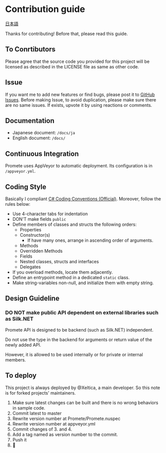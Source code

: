 # Contribution guide

[日本語](CONTRIBUTING-ja.md)

Thanks for contributing! Before that, please read this guide.

## To Conrtibutors

Please agree that the source code you provided for this project will be licensed as described in the LICENSE file as same as other code.

## Issue

If you want me to add new features or find bugs, please post it to [GitHub Issues](https://github.com/EbiseLutica/Promete/Issues). Before making Issue, to avoid duplication, please make sure there are no same issues. If exists, upvote it by using reactions or comments.

## Documentation

- Japanese document: `/docs/ja`
- English document:  `/docs/`

## Continuous Integration

Promete uses AppVeyor to automatic deployment. Its configuration is in `/appveyor.yml`.

## Coding Style

Basically I compliant [C# Coding Conventions (Official)](https://docs.microsoft.com/en-us/dotnet/csharp/programming-guide/inside-a-program/coding-conventions). Moreover, follow the rules below:

+ Use 4-character tabs for indentation
+ DON'T make fields `public`
+ Define members of classes and structs the following orders:
	+ Properties
	+ Constructor(s)
		+ If have many ones, arrange in ascending order of arguments.
	+ Methods
	+ Overridden Methods
	+ Fields
	+ Nested classes, structs and interfaces
	+ Delegates
+ If you overload methods, locate them adjacently.
+ Define an entrypoint method in a dedicated `static` class.
+ Make string-variables non-null, and initialize them with empty string.

## Design Guideline

### DO NOT make public API dependent on external libraries such as Silk.NET

Promete API is designed to be backend (such as Silk.NET) independent.

Do not use the type in the backend for arguments or return value of the newly added API.

However, it is allowed to be used internally or for private or internal members.

## To deploy

This project is always deployed by @Xeltica, a main developer. So this note is for forked projects' maintainers.

1. Make sure latest changes can be built and there is no wrong behaviors in sample code.
1. Commit latest to master
1. Rewrite version number at Promete/Promete.nuspec
1. Rewrite version number at appveyor.yml
1. Commit changes of 3. and 4.
1. Add a tag named as version number to the commit.
1. Push it
1. :pray:
